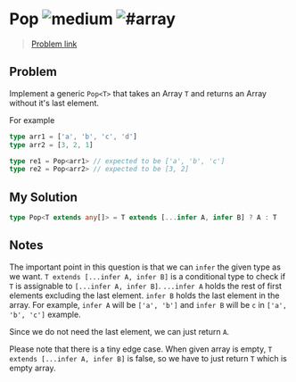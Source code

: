<h1>Pop <img src="https://img.shields.io/badge/-medium-d9901a" alt="medium"/> <img src="https://img.shields.io/badge/-%23array-999" alt="#array"/></h1>

> [Problem link](https://github.com/type-challenges/type-challenges/blob/main/questions/00016-medium-pop)

<h2> Problem </h2>

Implement a generic `Pop<T>` that takes an Array `T` and returns an Array without it's last element.

For example

```ts
type arr1 = ['a', 'b', 'c', 'd']
type arr2 = [3, 2, 1]

type re1 = Pop<arr1> // expected to be ['a', 'b', 'c']
type re2 = Pop<arr2> // expected to be [3, 2]
```

<h2> My Solution </h2>

```ts
type Pop<T extends any[]> = T extends [...infer A, infer B] ? A : T
```

<h2> Notes </h2>

The important point in this question is that we can `infer` the given type as we want. 
`T extends [...infer A, infer B]` is a conditional type to check if `T` is assignable to `[...infer A, infer B]`. 
`...infer A` holds the rest of first elements excluding the last element. `infer B` holds the last element in the array. 
For example, `infer A` will be `['a', 'b']` and `infer B` will be `c` in `['a', 'b', 'c']` example.

Since we do not need the last element, we can just return `A`.

Please note that there is a tiny edge case.
When given array is empty, `T extends [...infer A, infer B]` is false, so we have to just return `T` which is empty array. 




